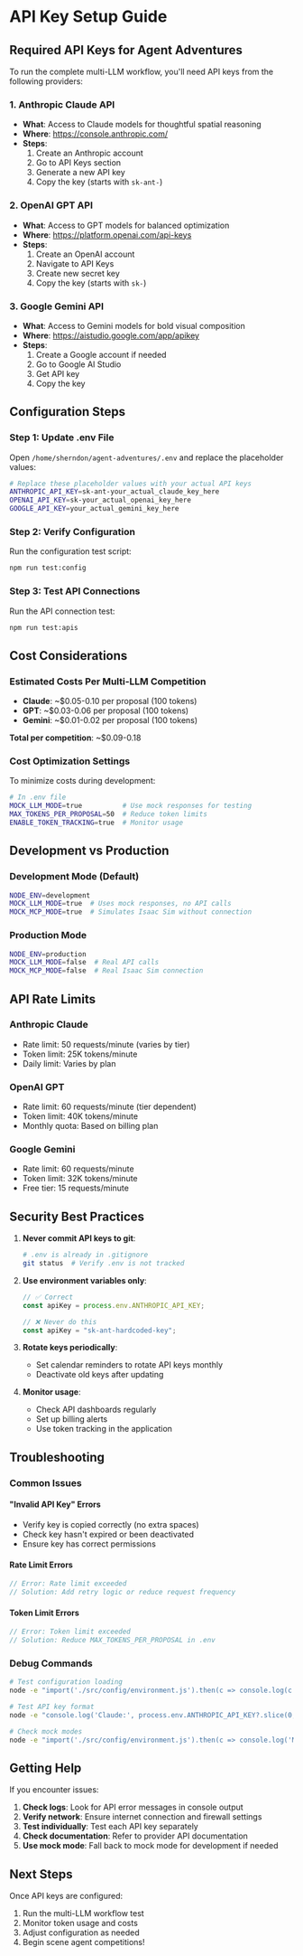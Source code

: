 # API Key Setup Guide

## Required API Keys for Agent Adventures

To run the complete multi-LLM workflow, you'll need API keys from the following providers:

### 1. Anthropic Claude API
- **What**: Access to Claude models for thoughtful spatial reasoning
- **Where**: https://console.anthropic.com/
- **Steps**:
  1. Create an Anthropic account
  2. Go to API Keys section
  3. Generate a new API key
  4. Copy the key (starts with `sk-ant-`)

### 2. OpenAI GPT API
- **What**: Access to GPT models for balanced optimization
- **Where**: https://platform.openai.com/api-keys
- **Steps**:
  1. Create an OpenAI account
  2. Navigate to API Keys
  3. Create new secret key
  4. Copy the key (starts with `sk-`)

### 3. Google Gemini API
- **What**: Access to Gemini models for bold visual composition
- **Where**: https://aistudio.google.com/app/apikey
- **Steps**:
  1. Create a Google account if needed
  2. Go to Google AI Studio
  3. Get API key
  4. Copy the key

## Configuration Steps

### Step 1: Update .env File
Open `/home/sherndon/agent-adventures/.env` and replace the placeholder values:

```bash
# Replace these placeholder values with your actual API keys
ANTHROPIC_API_KEY=sk-ant-your_actual_claude_key_here
OPENAI_API_KEY=sk-your_actual_openai_key_here
GOOGLE_API_KEY=your_actual_gemini_key_here
```

### Step 2: Verify Configuration
Run the configuration test script:
```bash
npm run test:config
```

### Step 3: Test API Connections
Run the API connection test:
```bash
npm run test:apis
```

## Cost Considerations

### Estimated Costs Per Multi-LLM Competition
- **Claude**: ~$0.05-0.10 per proposal (100 tokens)
- **GPT**: ~$0.03-0.06 per proposal (100 tokens)
- **Gemini**: ~$0.01-0.02 per proposal (100 tokens)

**Total per competition**: ~$0.09-0.18

### Cost Optimization Settings
To minimize costs during development:

```bash
# In .env file
MOCK_LLM_MODE=true          # Use mock responses for testing
MAX_TOKENS_PER_PROPOSAL=50  # Reduce token limits
ENABLE_TOKEN_TRACKING=true  # Monitor usage
```

## Development vs Production

### Development Mode (Default)
```bash
NODE_ENV=development
MOCK_LLM_MODE=true  # Uses mock responses, no API calls
MOCK_MCP_MODE=true  # Simulates Isaac Sim without connection
```

### Production Mode
```bash
NODE_ENV=production
MOCK_LLM_MODE=false  # Real API calls
MOCK_MCP_MODE=false  # Real Isaac Sim connection
```

## API Rate Limits

### Anthropic Claude
- Rate limit: 50 requests/minute (varies by tier)
- Token limit: 25K tokens/minute
- Daily limit: Varies by plan

### OpenAI GPT
- Rate limit: 60 requests/minute (tier dependent)
- Token limit: 40K tokens/minute
- Monthly quota: Based on billing plan

### Google Gemini
- Rate limit: 60 requests/minute
- Token limit: 32K tokens/minute
- Free tier: 15 requests/minute

## Security Best Practices

1. **Never commit API keys to git**:
   ```bash
   # .env is already in .gitignore
   git status  # Verify .env is not tracked
   ```

2. **Use environment variables only**:
   ```javascript
   // ✅ Correct
   const apiKey = process.env.ANTHROPIC_API_KEY;

   // ❌ Never do this
   const apiKey = "sk-ant-hardcoded-key";
   ```

3. **Rotate keys periodically**:
   - Set calendar reminders to rotate API keys monthly
   - Deactivate old keys after updating

4. **Monitor usage**:
   - Check API dashboards regularly
   - Set up billing alerts
   - Use token tracking in the application

## Troubleshooting

### Common Issues

#### "Invalid API Key" Errors
- Verify key is copied correctly (no extra spaces)
- Check key hasn't expired or been deactivated
- Ensure key has correct permissions

#### Rate Limit Errors
```javascript
// Error: Rate limit exceeded
// Solution: Add retry logic or reduce request frequency
```

#### Token Limit Errors
```javascript
// Error: Token limit exceeded
// Solution: Reduce MAX_TOKENS_PER_PROPOSAL in .env
```

### Debug Commands

```bash
# Test configuration loading
node -e "import('./src/config/environment.js').then(c => console.log(c.config.llm))"

# Test API key format
node -e "console.log('Claude:', process.env.ANTHROPIC_API_KEY?.slice(0, 10) + '...')"

# Check mock modes
node -e "import('./src/config/environment.js').then(c => console.log('Mock modes:', c.isMockMode()))"
```

## Getting Help

If you encounter issues:

1. **Check logs**: Look for API error messages in console output
2. **Verify network**: Ensure internet connection and firewall settings
3. **Test individually**: Test each API key separately
4. **Check documentation**: Refer to provider API documentation
5. **Use mock mode**: Fall back to mock mode for development if needed

## Next Steps

Once API keys are configured:

1. Run the multi-LLM workflow test
2. Monitor token usage and costs
3. Adjust configuration as needed
4. Begin scene agent competitions!